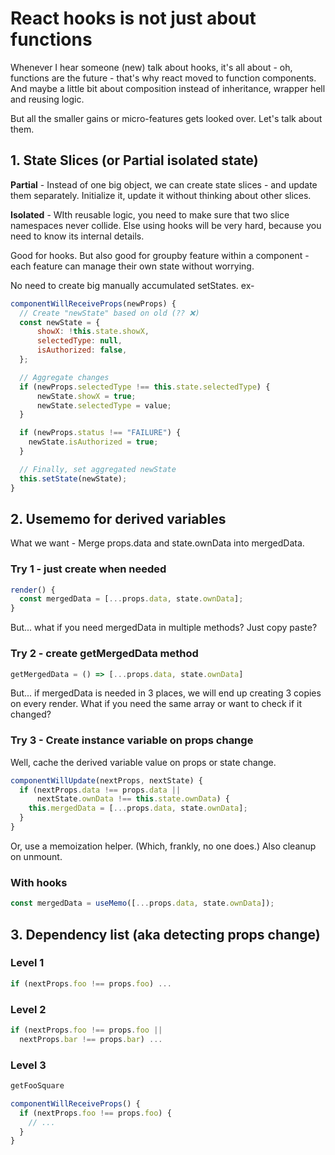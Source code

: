 # React hooks is not just about functions

Whenever I hear someone (new) talk about hooks, it's all about - oh, functions are the future - that's why react moved to function components. And maybe a little bit about composition instead of inheritance, wrapper hell and reusing logic.

But all the smaller gains or micro-features gets looked over. Let's talk about them.

## 1. State Slices (or Partial isolated state)

**Partial** - Instead of one big object, we can create state slices - and update them separately. Initialize it, update it without thinking about other slices.

**Isolated** - WIth reusable logic, you need to make sure that two slice namespaces never collide. Else using hooks will be very hard, because you need to know its internal details.

Good for hooks. But also good for groupby feature within a component - each feature can manage their own state without worrying.

No need to create big manually accumulated setStates. ex- 
```jsx
componentWillReceiveProps(newProps) {
  // Create "newState" based on old (?? ❌)
  const newState = {
      showX: !this.state.showX,
      selectedType: null,
      isAuthorized: false,
  };

  // Aggregate changes
  if (newProps.selectedType !== this.state.selectedType) {
      newState.showX = true;
      newState.selectedType = value;
  }

  if (newProps.status !== "FAILURE") {
    newState.isAuthorized = true;
  }

  // Finally, set aggregated newState
  this.setState(newState);
}
```

## 2. Usememo for derived variables

What we want - Merge props.data and state.ownData into mergedData.

### Try 1 - just create when needed
```js
render() {
  const mergedData = [...props.data, state.ownData];
}
```

But... what if you need mergedData in multiple methods? Just copy paste?

### Try 2 - create getMergedData method

```js
getMergedData = () => [...props.data, state.ownData]
```

But... if mergedData is needed in 3 places, we will end up creating 3 copies on every render. What if you need the same array or want to check if it changed?

### Try 3 - Create instance variable on props change
Well, cache the derived variable value on props or state change.

```js
componentWillUpdate(nextProps, nextState) {
  if (nextProps.data !== props.data || 
      nextState.ownData !== this.state.ownData) {
    this.mergedData = [...props.data, state.ownData];
  }
}
```

Or, use a memoization helper. (Which, frankly, no one does.) Also cleanup on unmount.

### With hooks
```js
const mergedData = useMemo([...props.data, state.ownData]);
```

## 3. Dependency list (aka detecting props change)

### Level 1
```js
if (nextProps.foo !== props.foo) ...
```

### Level 2
```js
if (nextProps.foo !== props.foo ||
  nextProps.bar !== props.bar) ...
```

### Level 3
```js
getFooSquare

componentWillReceiveProps() {
  if (nextProps.foo !== props.foo) {
    // ...
  }
}

```




<!--stackedit_data:
eyJoaXN0b3J5IjpbNjY2NTQ5MTc5LDE5OTE2NDU5MDgsMTIwMD
Q5OTg4NSwtMjk1MzAyMzYsMzk5NDYyOTk4LDU0NTk2ODkxNiwt
ODc5OTQwNjc4LC0yMDk2NDI5Mzc2LC0xNjUwNzgxMDg0LDE2MT
UyMjg1MzQsLTUzOTEzNTA4NCwtMTg1ODM5MzAzNiwtMjEyMjgz
MzU1NiwtMTQ4MDQzMDM2MSwxMzAyODgwODI3XX0=
-->